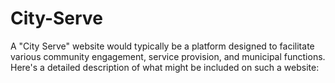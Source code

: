 # City-Serve
A "City Serve" website would typically be a platform designed to facilitate various community engagement, service provision, and municipal functions. Here's a detailed description of what might be included on such a website:
